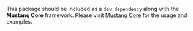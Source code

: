 This package should be included as a `dev dependency` along with the **Mustang Core** framework.
Please  visit [Mustang Core](https://pub.dev/packages/mustang_core) for the usage and examples.
